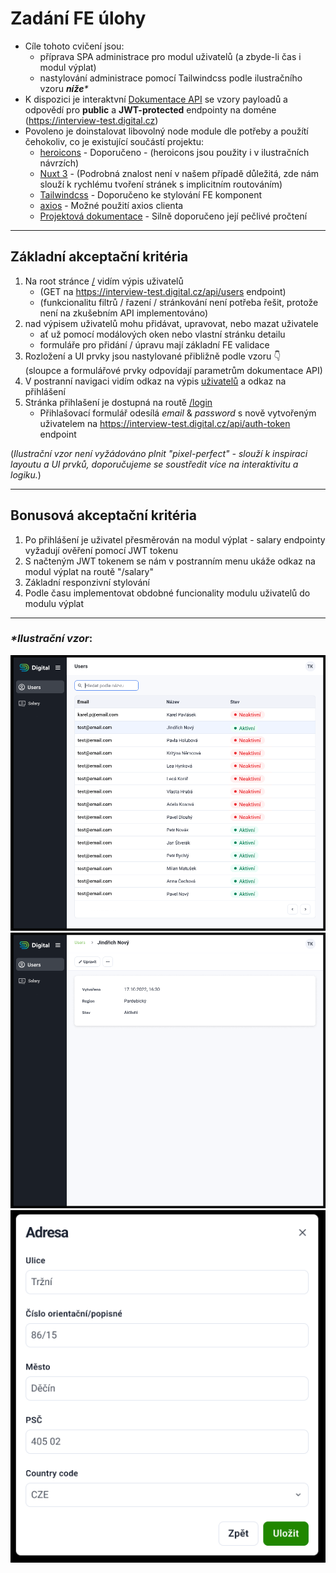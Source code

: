 # Zadání FE  úlohy

- Cíle tohoto cvičení jsou:
  - příprava SPA administrace pro modul uživatelů (a zbyde-li čas i modul výplat)
  - nastylování administrace pomocí Tailwindcss podle ilustračního vzoru _**níže***_
- K dispozici je interaktvní [Dokumentace API](https://interview-test.digital.cz/api/doc) se vzory payloadů a odpovědí pro **public** a **JWT-protected** endpointy na doméne (https://interview-test.digital.cz)
- Povoleno je doinstalovat libovolný node module dle potřeby a použítí čehokoliv, co je existující součástí projektu:
  - [heroicons](https://heroicons.com/) - Doporučeno - (heroicons jsou použity i v ilustračních návrzích)
  - [Nuxt 3](https://nuxt.com/docs/getting-started/introduction) - (Podrobná znalost není v našem případě důležitá, zde nám slouží k rychlému tvoření stránek s implicitním routováním)
  - [Tailwindcss](https://nuxt.com/docs/getting-started/introduction) - Doporučeno ke stylování FE komponent
  - [axios](https://www.npmjs.com/package/axios) - Možné použití axios clienta
  - [Projektová  dokumentace](./PROJECT_DOCS.md) - Silně doporučeno její pečlivé pročtení

---

## Základní akceptační kritéria
1. Na root stránce [/](http://localhost:3000/) vidím výpis uživatelů
   - (GET na https://interview-test.digital.cz/api/users endpoint)
   - (funkcionalitu filtrů / řazení / stránkování není potřeba řešit, protože není na zkušebním API implementováno)
2. nad výpisem uživatelů mohu přidávat, upravovat, nebo mazat uživatele
   - ať už pomocí modálových oken nebo vlastní stránku detailu
   - formuláře pro přidání / úpravu mají základní FE validace
3. Rozložení a UI prvky jsou nastylované přibližně podle vzoru 👇 <br>(sloupce a formulářové prvky odpovídají parametrům dokumentace API)
4. V postranní navigaci vidím odkaz na výpis [uživatelů](http://localhost:3000/) a odkaz na přihlášení
5. Stránka přihlašení je dostupná na routě [/login](http://localhost:3000/login)
   - Přihlašovací formulář odesílá _email_ & _password_ s nově vytvořeným uživatelem na https://interview-test.digital.cz/api/auth-token endpoint

(_Ilustrační vzor není vyžádováno plnit "pixel-perfect" - slouží k inspiraci layoutu a UI prvků, doporučujeme se soustředit více na interaktivitu a logiku._)

---

## Bonusová akceptační kritéria
1. Po přihlášení je uživatel přesměrován na modul výplat - salary endpointy vyžadují ověření pomocí JWT tokenu
2. S načteným JWT tokenem se nám v postranním menu ukáže odkaz na modul výplat na routě "/salary"
3. Základní responzivní stylování
4. Podle času implementovat obdobné funcionality modulu uživatelů do modulu výplat

---

### _*Ilustrační vzor_:

![Vypis](./static/list.png) ![Detail](./static/detail.png) ![Modal / Formulář](./static/modal_form.png)
